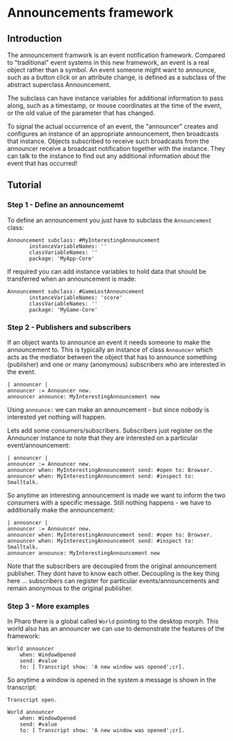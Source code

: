# Announcements framework
## IntroductionThe announcement framwork is an event notification framework. Compared to "traditional" event systems in this new framework, an event is a real object rather than a symbol. An event someone might want to announce, such as a button click or an attribute change, is defined as a subclass of the abstract superclass Announcement. 

The subclass can have instance variables for additional information to pass along, such as a timestamp, or mouse coordinates at the time of the event, or the old value of the parameter that has changed. 

To signal the actual occurrence of an event, the "announcer" creates and configures an instance of an appropriate announcement, then broadcasts that instance. Objects subscribed to receive such broadcasts from the announcer receive a broadcast notification together with the instance. They can talk to the instance to find out any additional information about the event that has occurred!

## Tutorial### Step 1 - Define an announcememtTo define an announcement you just have to subclass the `Announcement` class:```Announcement subclass: #MyInterestingAnnouncement   	   instanceVariableNames: ''	   classVariableNames: ''	   package: 'MyApp-Core'```	
If required you can add instance variables to hold data that should be transferred when an announcement is made:```Announcement subclass: #GameLostAnnouncement	   instanceVariableNames: 'score'	   classVariableNames: ''	   package: 'MyGame-Core'
```
	   ### Step 2 - Publishers and subscribersIf an object wants to announce an event it needs someone to make the announcement to. This is typically an instance of class `Announcer` which acts as the mediator between the object that has to announce something (publisher) and one or many (anonymous) subscribers who are interested in the event.```| announcer |announcer := Announcer new.announcer announce: MyInterestingAnnouncement new```Using `announce:` we can make an announcement - but since nobody is interested yet nothing will happen.Lets add some consumers/subscribers. Subscribers just register on the Announcer instance to note that they are interested on a particular event/announcement: ```| announcer |announcer := Announcer new.	announcer when: MyInterestingAnnouncement send: #open to: Browser.     announcer when: MyInterestingAnnouncement send: #inspect to: Smalltalk.    	
```So anytime an interesting announcement is made we want to inform the two consumers with a specific message. Still nothing happens - we have to additionally make the announcement:```| announcer |announcer := Announcer new.	announcer when: MyInterestingAnnouncement send: #open to: Browser.    announcer when: MyInterestingAnnouncement send: #inspect to: Smalltalk.    	announcer announce: MyInterestingAnnouncement new
```Note that the subscribers are decoupled from the original announcement publisher. They dont have to know each other. Decoupling is the key thing here ... subscribers can register for particular events/announcements and remain anonymous to the original publisher. ### Step 3 - More examples
In Pharo there is a global called `World` pointing to the desktop morph. This world also has an announcer we can use to demonstrate the features of the framework:```World announcer 	when: WindowOpened 	send: #value 	to: [ Transcript show: 'A new window was opened';cr].
```So anytime a window is opened in the system a message is shown in the transcript:```	Transcript open.	World announcer 	when: WindowOpened 	send: #value 	to: [ Transcript show: 'A new window was opened';cr].```
